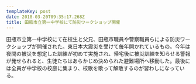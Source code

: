 ```yaml
---
templateKey: post
date: 2018-03-20T09:35:17.268Z
title: 田瓶市立第一中学校にて防災ワークショップ開催
---
```

田瓶市立第一中学校にて在校生と父兄、田瓶市職員や警察職員らによる防災ワークショップが開催された。東日本大震災を受けて毎年開かれているもの。今年は夜間の被災を想定した訓練が初めて実施され、帰宅後に被災訓練を知らせる警報が発せられると、生徒たちはあらかじめ決められた避難場所へ移動した。最後には全員が中学校の校庭に集まり、校歌を歌って解散するのが習わしになっている。